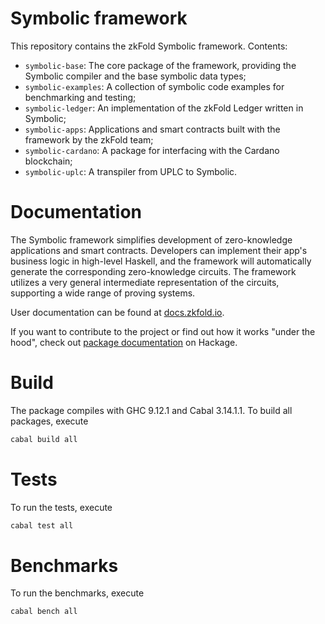 # Symbolic framework
This repository contains the zkFold Symbolic framework. Contents:
- `symbolic-base`: The core package of the framework, providing the Symbolic compiler and the base symbolic data types;
- `symbolic-examples`: A collection of symbolic code examples for benchmarking and testing;
- `symbolic-ledger`: An implementation of the zkFold Ledger written in Symbolic;
- `symbolic-apps`: Applications and smart contracts built with the framework by the zkFold team;
- `symbolic-cardano`: A package for interfacing with the Cardano blockchain;
- `symbolic-uplc`: A transpiler from UPLC to Symbolic.

# Documentation
The Symbolic framework simplifies development of zero-knowledge applications and smart contracts. Developers can implement their app's business logic in high-level Haskell, and the framework will automatically generate the corresponding zero-knowledge circuits. The framework utilizes a very general intermediate representation of the circuits, supporting a wide range of proving systems.

User documentation can be found at [docs.zkfold.io](https://docs.zkfold.io/symbolic/introduction/ "zkFold Symbolic User Documentation").

If you want to contribute to the project or find out how it works "under the hood", check out [package documentation](https://hackage.haskell.org/package/symbolic-base-0.1.0.0/candidate "zkFold Symbolic Base package") on Hackage.

# Build
The package compiles with GHC 9.12.1 and Cabal 3.14.1.1. To build all packages, execute
```bash
cabal build all
```

# Tests
To run the tests, execute
```bash
cabal test all
```

# Benchmarks
To run the benchmarks, execute
```bash
cabal bench all
```